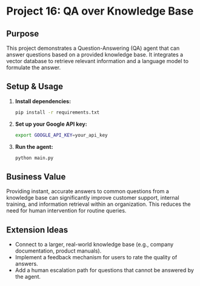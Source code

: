 # Project 16: QA over Knowledge Base

## Purpose
This project demonstrates a Question-Answering (QA) agent that can answer questions based on a provided knowledge base. It integrates a vector database to retrieve relevant information and a language model to formulate the answer.

## Setup & Usage
1.  **Install dependencies:**
    ```bash
    pip install -r requirements.txt
    ```
2.  **Set up your Google API key:**
    ```bash
    export GOOGLE_API_KEY=your_api_key
    ```
3.  **Run the agent:**
    ```bash
    python main.py
    ```

## Business Value
Providing instant, accurate answers to common questions from a knowledge base can significantly improve customer support, internal training, and information retrieval within an organization. This reduces the need for human intervention for routine queries.

## Extension Ideas
*   Connect to a larger, real-world knowledge base (e.g., company documentation, product manuals).
*   Implement a feedback mechanism for users to rate the quality of answers.
*   Add a human escalation path for questions that cannot be answered by the agent.
